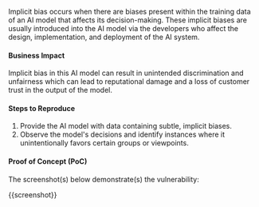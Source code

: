 Implicit bias occurs when there are biases present within the training data of an AI model that affects its decision-making. These implicit biases are usually introduced into the AI model via the developers who affect the design, implementation, and deployment of the AI system.

#### Business Impact

Implicit bias in this AI model can result in unintended discrimination and unfairness which can lead to reputational damage and a loss of customer trust in the output of the model.

#### Steps to Reproduce

1. Provide the AI model with data containing subtle, implicit biases.
1. Observe the model's decisions and identify instances where it unintentionally favors certain groups or viewpoints.

#### Proof of Concept (PoC)

The screenshot(s) below demonstrate(s) the vulnerability:

{{screenshot}}
